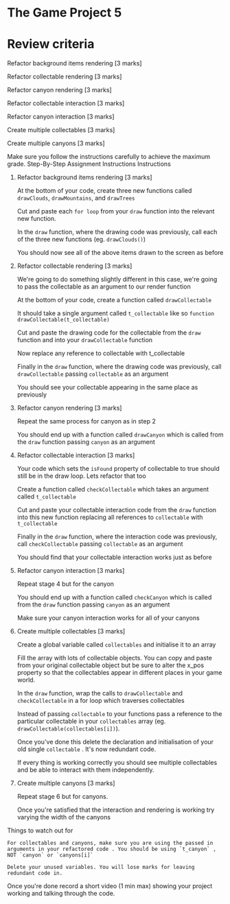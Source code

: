 # The Game Project 5

# Review criteria

Refactor background items rendering [3 marks]

Refactor collectable rendering [3  marks]

Refactor canyon rendering [3 marks]

Refactor collectable interaction [3 marks]

Refactor canyon interaction [3 marks]

Create multiple collectables [3 marks]

Create multiple canyons [3 marks]

Make sure you follow the instructions carefully to achieve the maximum grade.
Step-By-Step Assignment Instructions
Instructions

1. Refactor background items rendering [3 marks]

      At the bottom of your code, create three new functions called `drawClouds`, `drawMountains`, and `drawTrees`    

    Cut and paste each `for loop` from your `draw` function into the relevant new function.    

    In the `draw` function, where the drawing code was previously, call each of the three new functions (eg. `drawClouds()`) 

    You should now see all of the above items drawn to the screen as before

2. Refactor collectable rendering [3  marks]

    We're going to do something slightly different in this case, we're going to pass the collectable as an argument to our render function

    At the bottom of your code, create a function called `drawCollectable`

    It should take a single argument called `t_collectable` like so `function drawCollectable(t_collectable)`

    Cut and paste the drawing code for the collectable from the `draw` function and into your `drawCollectable` function

    Now replace any reference to collectable with t_collectable

    Finally in the `draw` function, where the drawing code was previously, call `drawCollectable` passing `collectable` as an argument

    You should see your collectable appearing in the same place as previously

3. Refactor canyon rendering [3 marks]

    Repeat the same process for canyon as in step 2

    You should end up with a function called `drawCanyon` which is called from the `draw` function passing `canyon` as an argument

4. Refactor collectable interaction [3 marks]

     Your code which sets the `isFound` property of collectable to true should still be in the draw loop. Lets refactor that too

    Create a function called `checkCollectable` which takes an argument called `t_collectable`

    Cut and paste your collectable interaction code from the `draw` function into this new function replacing all references to `collectable` with `t_collectable`

    Finally in the `draw` function, where the interaction code was previously, call `checkCollectable` passing `collectable` as an argument

    You should find that your collectable interaction works just as before

5. Refactor canyon interaction [3 marks]

     Repeat stage 4 but for the canyon

    You should end up with a function called `checkCanyon` which is called from the `draw` function passing `canyon` as an argument

    Make sure your canyon interaction works for all of your canyons

6. Create multiple collectables [3 marks]

    Create a global variable called `collectables` and initialise it to an array

    Fill the array with lots of collectable objects. You can copy and paste from your original collectable object but be sure to alter the x_pos property so that the collectables appear in different places in your game world.

    In the `draw` function, wrap the calls to `drawCollectable` and `checkCollectable` in a for loop which traverses collectables

    Instead of passing `collectable` to your functions pass a reference to the particular collectable in your `collectables` array (eg. `drawCollectable(collectables[i])`).

    Once you've done this delete the declaration and initialisation of your old single `collectable` . It's now redundant code.

    If every thing is working correctly you should see multiple collectables and be able to interact with them independently.

7. Create multiple canyons [3 marks]

    Repeat stage 6 but for canyons. 

    Once you're satisfied that the interaction and rendering is working try varying the width of the canyons

Things to watch out for

    For collectables and canyons, make sure you are using the passed in arguments in your refactored code . You should be using `t_canyon` , NOT `canyon` or `canyons[i]`

    Delete your unused variables. You will lose marks for leaving redundant code in.

Once you're done record a short video (1 min  max) showing your project working and talking through the code.

